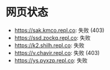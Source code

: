 # 网页状态
- https://sak.kmco.repl.co: 失败 (403)
- https://ssd.zockq.repl.co: 失败
- https://k2.shilh.repl.co: 失败
- https://v.chavir.repl.co: 失败 (403)
- https://ys.pyxzp.repl.co: 失败
